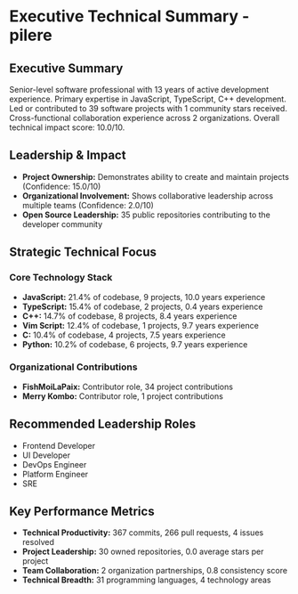 # Executive Technical Summary - pilere

## Executive Summary

Senior-level software professional with 13 years of active development experience. Primary expertise in JavaScript, TypeScript, C++ development. Led or contributed to 39 software projects with 1 community stars received. Cross-functional collaboration experience across 2 organizations. Overall technical impact score: 10.0/10.

## Leadership & Impact

- **Project Ownership:** Demonstrates ability to create and maintain projects (Confidence: 15.0/10)
- **Organizational Involvement:** Shows collaborative leadership across multiple teams (Confidence: 2.0/10)
- **Open Source Leadership:** 35 public repositories contributing to the developer community

## Strategic Technical Focus

### Core Technology Stack
- **JavaScript:** 21.4% of codebase, 9 projects, 10.0 years experience
- **TypeScript:** 15.4% of codebase, 2 projects, 0.4 years experience
- **C++:** 14.7% of codebase, 8 projects, 8.4 years experience
- **Vim Script:** 12.4% of codebase, 1 projects, 9.7 years experience
- **C:** 10.4% of codebase, 4 projects, 7.5 years experience
- **Python:** 10.2% of codebase, 6 projects, 9.7 years experience

### Organizational Contributions
- **FishMoiLaPaix:** Contributor role, 34 project contributions
- **Merry Kombo:** Contributor role, 1 project contributions

## Recommended Leadership Roles

- Frontend Developer
- UI Developer
- DevOps Engineer
- Platform Engineer
- SRE

## Key Performance Metrics

- **Technical Productivity:** 367 commits, 266 pull requests, 4 issues resolved
- **Project Leadership:** 30 owned repositories, 0.0 average stars per project
- **Team Collaboration:** 2 organization partnerships, 0.8 consistency score
- **Technical Breadth:** 31 programming languages, 4 technology areas
